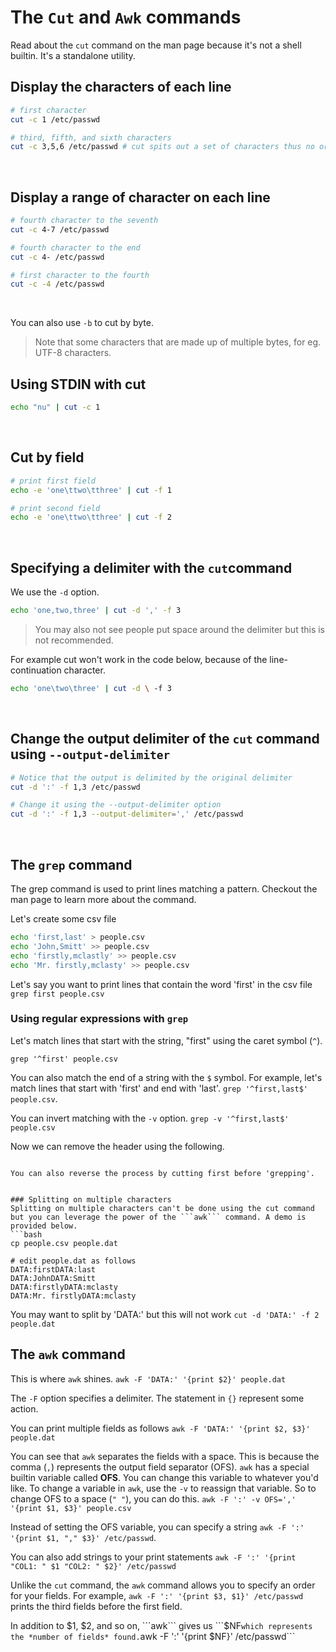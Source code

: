 # The ```Cut``` and ```Awk``` commands

Read about the ```cut``` command on the man page because it's not a shell builtin. It's a standalone utility.

## Display the characters of each line
```bash
# first character
cut -c 1 /etc/passwd

# third, fifth, and sixth characters
cut -c 3,5,6 /etc/passwd # cut spits out a set of characters thus no order is guaranteed
```

<br/>

## Display a range of character on each line
```bash
# fourth character to the seventh
cut -c 4-7 /etc/passwd

# fourth character to the end
cut -c 4- /etc/passwd

# first character to the fourth
cut -c -4 /etc/passwd
```

<br/>

You can also use ```-b``` to cut by byte.

<blockquote>Note that some characters that are made up of multiple bytes, for eg. UTF-8 characters.</blockquote>

## Using STDIN with cut
```bash
echo "nu" | cut -c 1
```

<br/>

## Cut by field
```bash
# print first field
echo -e 'one\ttwo\tthree' | cut -f 1

# print second field
echo -e 'one\ttwo\tthree' | cut -f 2
```

<br/>

## Specifying a delimiter with the ```cut```command
We use the ```-d``` option. 
```bash
echo 'one,two,three' | cut -d ',' -f 3
```

<blockquote> You may also not see people put space around the delimiter but this is not recommended. </blockquote>

For example cut won't work in the code below, because of the line-continuation character.
```bash
echo 'one\two\three' | cut -d \ -f 3
```


<br/>

## Change the output delimiter of the ```cut``` command using ```--output-delimiter```
```bash
# Notice that the output is delimited by the original delimiter
cut -d ':' -f 1,3 /etc/passwd

# Change it using the --output-delimiter option
cut -d ':' -f 1,3 --output-delimiter=',' /etc/passwd
```


<br/>

## The ```grep``` command
The grep command is used to print lines matching a pattern. Checkout the man page to learn more about the command.

Let's create some csv file
```bash
echo 'first,last' > people.csv
echo 'John,Smitt' >> people.csv
echo 'firstly,mclastly' >> people.csv
echo 'Mr. firstly,mclasty' >> people.csv
```

Let's say you want to print lines that contain the word 'first' in the csv file
```grep first people.csv```

### Using regular expressions with ```grep```
Let's match lines that start with the string, "first" using the caret symbol (```^```).

```grep '^first' people.csv```

You can also match the end of a string with the ```$``` symbol. For example, let's match lines that start with 'first' and end with 'last'.
```grep '^first,last$' people.csv```.

You can invert matching with the ```-v``` option.
```grep -v '^first,last$' people.csv```

Now we can remove the header using the following.
```grep -v '^first,last$' people.csv | cut -d ',' -f 1

You can also reverse the process by cutting first before 'grepping'.


### Splitting on multiple characters
Splitting on multiple characters can't be done using the cut command but you can leverage the power of the ```awk``` command. A demo is provided below.
```bash
cp people.csv people.dat

# edit people.dat as follows
DATA:firstDATA:last
DATA:JohnDATA:Smitt
DATA:firstlyDATA:mclasty
DATA:Mr. firstlyDATA:mclasty

```

You may want to split by 'DATA:' but this will not work
```cut -d 'DATA:' -f 2 people.dat```


## The ```awk``` command
This is where ```awk``` shines. 
```awk -F 'DATA:' '{print $2}' people.dat```

The ```-F``` option specifies a delimiter. The statement in ```{}``` represent some action.

You can print multiple fields as follows
```awk -F 'DATA:' '{print $2, $3}' people.dat```

You can see that ```awk``` separates the fields with a space. This is because the comma (```,```) represents the output field separator (OFS). ```awk``` has a special builtin variable called **OFS**. You can change this variable to whatever you'd like. To change a variable in ```awk```, use the ```-v``` to reassign that variable. So to change OFS to a space (```" "```), you can do this.
```awk -F ':' -v OFS=',' '{print $1, $3}' people.csv```

Instead of setting the OFS variable, you can specify a string
```awk -F ':'  '{print $1, "," $3}' /etc/passwd```.

You can also add strings to your print statements
```awk -F ':' '{print "COL1: " $1 "COL2: " $2}' /etc/passwd```


Unlike the ```cut``` command, the ```awk``` command allows you to specify an order for your fields. For example,
```awk -F ':' '{print $3, $1}' /etc/passwd``` prints the third fields before the first field.


In addition to $1, $2, and so on, ```awk``` gives us ```$NF``` which represents the *number of fields* found.
```awk -F ':' '{print $NF}' /etc/passwd```












